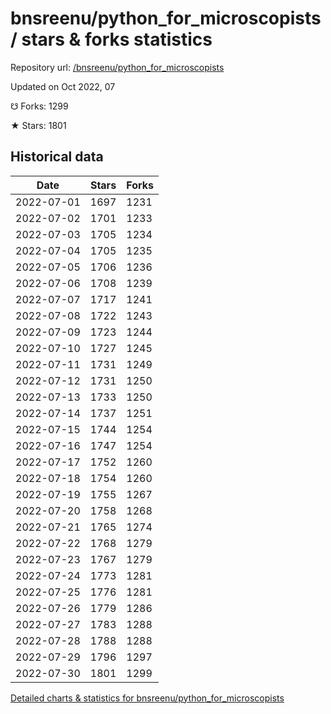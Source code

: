 # bnsreenu/python_for_microscopists / stars & forks statistics

Repository url: [/bnsreenu/python_for_microscopists](https://github.com/bnsreenu/python_for_microscopists)

Updated on Oct 2022, 07

☋ Forks: 1299

★ Stars: 1801

## Historical data
| Date | Stars | Forks |
|------|-------|-------|
| 2022-07-01 | 1697 | 1231 | 
| 2022-07-02 | 1701 | 1233 | 
| 2022-07-03 | 1705 | 1234 | 
| 2022-07-04 | 1705 | 1235 | 
| 2022-07-05 | 1706 | 1236 | 
| 2022-07-06 | 1708 | 1239 | 
| 2022-07-07 | 1717 | 1241 | 
| 2022-07-08 | 1722 | 1243 | 
| 2022-07-09 | 1723 | 1244 | 
| 2022-07-10 | 1727 | 1245 | 
| 2022-07-11 | 1731 | 1249 | 
| 2022-07-12 | 1731 | 1250 | 
| 2022-07-13 | 1733 | 1250 | 
| 2022-07-14 | 1737 | 1251 | 
| 2022-07-15 | 1744 | 1254 | 
| 2022-07-16 | 1747 | 1254 | 
| 2022-07-17 | 1752 | 1260 | 
| 2022-07-18 | 1754 | 1260 | 
| 2022-07-19 | 1755 | 1267 | 
| 2022-07-20 | 1758 | 1268 | 
| 2022-07-21 | 1765 | 1274 | 
| 2022-07-22 | 1768 | 1279 | 
| 2022-07-23 | 1767 | 1279 | 
| 2022-07-24 | 1773 | 1281 | 
| 2022-07-25 | 1776 | 1281 | 
| 2022-07-26 | 1779 | 1286 | 
| 2022-07-27 | 1783 | 1288 | 
| 2022-07-28 | 1788 | 1288 | 
| 2022-07-29 | 1796 | 1297 | 
| 2022-07-30 | 1801 | 1299 | 


[Detailed charts & statistics for bnsreenu/python_for_microscopists](https://reviewgithub.com/rep/bnsreenu/python_for_microscopists)
